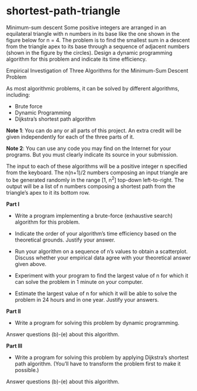 # shortest-path-triangle

Minimum-sum descent Some positive integers are arranged in an equilateral triangle with n numbers in its base like the one shown in the figure below for n = 4. The problem is to find the smallest sum in a descent from the triangle apex to its base through a sequence of adjacent numbers (shown in the figure by the circles). Design a dynamic programming algorithm for this problem and indicate its time efficiency.

Empirical Investigation of Three Algorithms for the Minimum-Sum Descent Problem

As most algorithmic problems, it can be solved by different algorithms, including:
- Brute force
- Dynamic Programming
- Dijkstra’s shortest path algorithm 

**Note 1**: You can do any or all parts of this project.  An extra credit will be given independently for each of the three parts of it.

**Note 2**: You can use any code you may find on the Internet for your programs.  But you must clearly indicate its source in your submission. 

The input to each of these algorithms will be a positive integer n specified from the keyboard.  The n(n+1)/2 numbers composing an input triangle are to be generated randomly in the range [1, n<sup>2</sup>] top-down left-to-right. The output will be a list of n numbers composing a shortest path from the triangle’s apex to it its bottom row. 

**Part I** 

-	Write a program implementing a brute-force (exhaustive search) algorithm for this problem.

-	Indicate the order of your algorithm’s time efficiency based on the theoretical grounds.  Justify your answer.

-	Run your algorithm on a sequence of n’s values to obtain a scatterplot. Discuss whether your empirical data agree with your theoretical answer given above.

-	Experiment with your program to find the largest value of n for which it can solve the problem in 1 minute on your computer.

-	Estimate the largest value of n for which it will be able to solve the problem in 24 hours and in one year.  Justify your answers. 


**Part II** 

-	Write a program for solving this problem by dynamic programming.

Answer questions (b)-(e) about this algorithm. 


**Part III**

-	Write a program for solving this problem by applying Dijkstra’s shortest path algorithm. (You’ll have to transform the problem first to make it possible.)

Answer questions (b)-(e) about this algorithm. 
